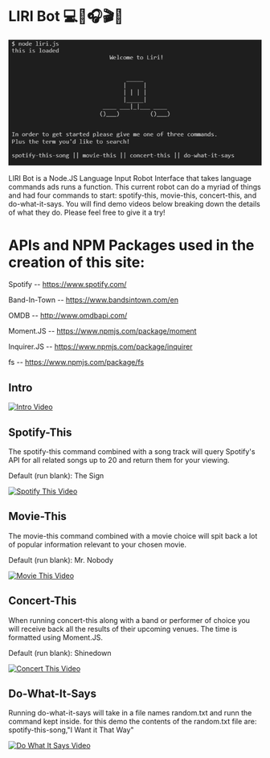# LIRI Bot :computer::microphone::headphones::clapper::floppy_disk:
![LIRI_Bot Pic](liribot.PNG)

LIRI Bot is a Node.JS Language Input Robot Interface that takes language commands ads runs a function. This current robot can do a myriad of things and had four commands to start: spotify-this, movie-this, concert-this, and do-what-it-says. You will find demo videos below breaking down the details of what they do. Please feel free to give it a try!


# APIs and NPM Packages used in the creation of this site:

Spotify -- https://www.spotify.com/

Band-In-Town -- https://www.bandsintown.com/en

OMDB -- http://www.omdbapi.com/

Moment.JS -- https://www.npmjs.com/package/moment

Inquirer.JS -- https://www.npmjs.com/package/inquirer

fs -- https://www.npmjs.com/package/fs


## Intro 

[![Intro Video](http://img.youtube.com/vi/YgwV22wvXxY/0.jpg)](http://www.youtube.com/watch?v=YgwV22wvXxY)

## Spotify-This
The spotify-this command combined with a song track will query Spotify's API for all related songs up to 20 and return them for your viewing.

Default (run blank): The Sign 

[![Spotify This Video](http://img.youtube.com/vi/z4pn09KQCRI/0.jpg)](http://www.youtube.com/watch?v=z4pn09KQCRI)

## Movie-This

The movie-this command combined with a movie choice will spit back a lot of popular information relevant to your chosen movie.

Default (run blank): Mr. Nobody

[![Movie This Video](http://img.youtube.com/vi/U8Zh1yWwQ70/0.jpg)](http://www.youtube.com/watch?v=U8Zh1yWwQ70)

## Concert-This

When running concert-this along with a band or performer of choice you will receive back all the results of their upcoming venues. The time is formatted using Moment.JS.

Default (run blank): Shinedown

[![Concert This Video](http://img.youtube.com/vi/YOUTUBE_bn7m2P4zm1o/0.jpg)](http://www.youtube.com/watch?v=bn7m2P4zm1o)

## Do-What-It-Says

Running do-what-it-says will take in a file names random.txt and runn the command kept inside. for this demo the contents of the random.txt file are: spotify-this-song,"I Want it That Way"

[![Do What It Says Video](http://img.youtube.com/vi/pSDE4_URXXs/0.jpg)](http://www.youtube.com/watch?v=pSDE4_URXXs)
